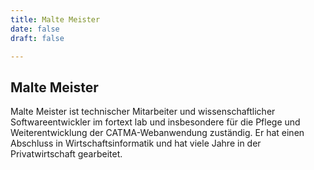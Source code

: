 ```yaml
---
title: Malte Meister
date: false
draft: false

---
```


## Malte Meister

</lb>Malte Meister ist technischer Mitarbeiter und wissenschaftlicher Softwareentwickler im fortext lab und insbesondere für die Pflege und Weiterentwicklung der CATMA-Webanwendung zuständig. Er hat einen Abschluss in Wirtschaftsinformatik und hat viele Jahre in der Privatwirtschaft gearbeitet. 